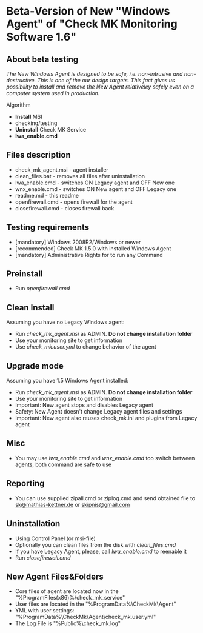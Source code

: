 # Beta-Version of New "Windows Agent" of "Check MK Monitoring Software 1.6"


## About beta testing

*The New Windows Agent is designed to be safe, i.e. non-intrusive and non-destructive.
This is one of the our design targets. This fact gives us possibility to install and remove 
the New Agent relativeley safely even on a computer system used in production.*

Algorithm
* **Install** MSI
* checking/testing
* **Uninstall** Check MK Service
* **lwa_enable.cmd**

## Files description 

* check_mk_agent.msi - agent installer 
* clean_files.bat    - removes all files after uninstallation
* lwa_enable.cmd     - switches ON Legacy agent and OFF New one
* wnx_enable.cmd     - switches ON New agent and OFF Legacy one
* readme.md          - this readme
* openfirewall.cmd   - opens firewall for the agent
* closefirewall.cmd  - closes firewall back


## Testing requirements

* [mandatory] Windows 2008R2/Windows or newer
* [recommended] Check MK 1.5.0 with installed Windows Agent
* [mandatory] Administrative Rights for to run any Command


## Preinstall

* Run *openfirewall.cmd*


## Clean Install

Assuming you have no Legacy Windows agent:
* Run *check_mk_agent.msi* as ADMIN. **Do not change installation folder**
* Use your monitoring site to get information
* Use *check_mk.user.yml* to change behavior of the agent


## Upgrade mode

Assuming you have 1.5 Windows Agent installed:
* Run *check_mk_agent.msi* as ADMIN. **Do not change installation folder**
* Use your monitoring site to get information
* Important: New agent stops and  disables Legacy agent
* Safety: New Agent doesn't change Legacy agent files and settings
* Important: New agent also reuses check_mk.ini and plugins from Legacy agent


## Misc

* You may use *lwa_enable.cmd* and  *wnx_enable.cmd*  too switch between agents, both command are safe to use


## Reporting

* You can use supplied zipall.cmd or ziplog.cmd and send obtained file to sk@mathias-kettner.de or skipnis@gmail.com

## Uninstallation

* Using Control Panel (or msi-file)
* Optionally you can clean files from the disk with *clean_files.cmd*
* If you have Legacy Agent, please, call *lwa_enable.cmd* to reenable it
* Run *closefirewall.cmd*

## New Agent Files&Folders

* Core files of agent are located now in the "%ProgramFiles(x86)%\check_mk_service"
* User files are located in the "%ProgramData%\CheckMk\Agent"
* YML with user settings:  "%ProgramData%\CheckMk\Agent\check_mk.user.yml"
* The Log File is "%Public%\check_mk.log"


